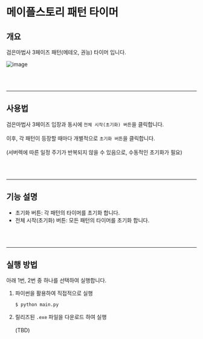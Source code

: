 # 메이플스토리 패턴 타이머
## 개요
검은마법사 3페이즈 패턴(메테오, 권능) 타이머 입니다.

![image](https://user-images.githubusercontent.com/40859447/152653346-8d2a8edb-9e13-4503-8b90-9edd291fbad8.png)


<br></br>


---
## 사용법
검은마법사 3페이즈 입장과 동시에 `전체 시작(초기화) 버튼`을 클릭합니다. <br></br>
이후, 각 패턴이 등장할 때마다 개별적으로 `초기화 버튼`을 클릭합니다. <br></br>
(서버렉에 따른 일정 주기가 반복되지 않을 수 있음으로, 수동적인 초기화가 필요)

<br></br>

---
## 기능 설명
- 초기화 버튼: 각 패턴의 타이머를 초기화 합니다.
- 전체 시작(초기화) 버튼: 모든 패턴의 타이머를 초기화 합니다.


<br></br>

---
## 실행 방법
아래 1번, 2번 중 하나를 선택하여 실행합니다.

1. 파이썬을 활용하여 직접적으로 실행
    ```python
    $ python main.py

2. 릴리즈된 `.exe` 파일을 다운로드 하여 실행 <br></br>
    (TBD)